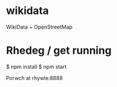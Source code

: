 # wikidata
WikiData + OpenStreetMap

# Rhedeg / get running

 $ npm install
 $ npm start

Porwch at rhywle:8888
